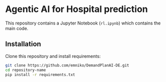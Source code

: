 # Agentic AI for Hospital prediction

This repository contains a Jupyter Notebook (`rl.ipynb`) which contains the main code.

## Installation

Clone this repository and install requirements:
   ```bash
   git clone https://github.com/emniko/DemandPlanAI-DE.git
   cd repository-name
   pip install -r requirements.txt

